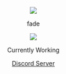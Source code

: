 <p align="center">  
<img src="https://media.discordapp.net/attachments/993417370578198568/996148813188313219/unknown.png">
</p>
<p align="center">
   fade
<p align="center">  
<img src="https://komarev.com/ghpvc/?username=federa1&color=grey">
</p>
<p align="center">
Currently Working
<p align="center">
    <a href="https://discord.gg/4NQ4khbvH3">Discord Server</a>

